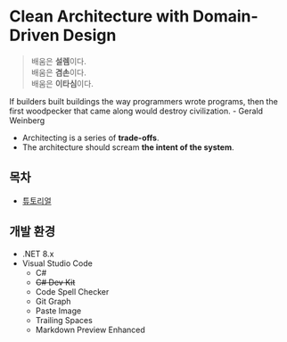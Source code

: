 # Clean Architecture with Domain-Driven Design

> 배움은 **설렘**이다.  
> 배움은 **겸손**이다.  
> 배움은 **이타심**이다.

If builders built buildings the way programmers wrote programs, then the first woodpecker that came along would destroy civilization. - Gerald Weinberg
- Architecting is a series of **trade-offs**.
- The architecture should scream **the intent of the system**.

## 목차
- [튜토리얼](./Tutorials/)

## 개발 환경
- .NET 8.x
- Visual Studio Code
  - C#
  - ~~C# Dev Kit~~
  - Code Spell Checker
  - Git Graph
  - Paste Image
  - Trailing Spaces
  - Markdown Preview Enhanced
